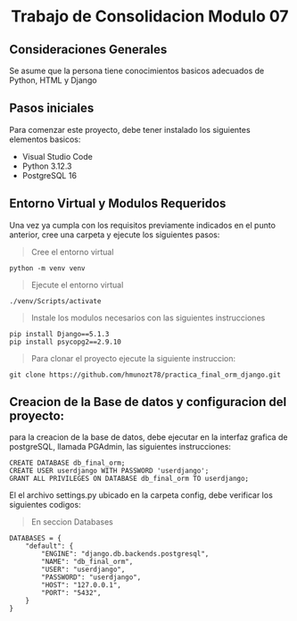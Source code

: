 <h1 align="center">Trabajo de Consolidacion Modulo 07</h1>

## Consideraciones Generales

Se asume que la persona tiene conocimientos basicos adecuados de Python, HTML y Django

## Pasos iniciales

Para comenzar este proyecto, debe tener instalado los siguientes elementos basicos:

* Visual Studio Code
* Python 3.12.3
* PostgreSQL 16

## Entorno Virtual y Modulos Requeridos

Una vez ya cumpla con los requisitos previamente indicados en el punto anterior, cree una carpeta y ejecute los siguientes pasos:

> Cree el entorno virtual

```
python -m venv venv
```


> Ejecute el entorno virtual

```
./venv/Scripts/activate
```

> Instale los modulos necesarios con las siguientes instrucciones

```
pip install Django==5.1.3
pip install psycopg2==2.9.10
```

> Para clonar el proyecto ejecute la siguiente instruccion:

```
git clone https://github.com/hmunozt78/practica_final_orm_django.git
```

## Creacion de la Base de datos y configuracion del proyecto:

para la creacion de la base de datos, debe ejecutar en la interfaz grafica de postgreSQL, llamada PGAdmin, las siguientes instrucciones:

```
CREATE DATABASE db_final_orm;
CREATE USER userdjango WITH PASSWORD 'userdjango';
GRANT ALL PRIVILEGES ON DATABASE db_final_orm TO userdjango;
```

El el archivo settings.py ubicado en la carpeta config, debe verificar los siguientes codigos:

> En seccion Databases

```
DATABASES = {
    "default": {
        "ENGINE": "django.db.backends.postgresql",
        "NAME": "db_final_orm",
        "USER": "userdjango",
        "PASSWORD": "userdjango",
        "HOST": "127.0.0.1",
        "PORT": "5432",
    }
}
```